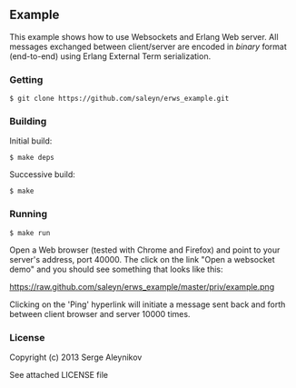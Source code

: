 ## Example ##

This example shows how to use Websockets and Erlang Web server. All messages
exchanged between client/server are encoded in *binary* format (end-to-end) using
Erlang External Term serialization.

### Getting ###

    $ git clone https://github.com/saleyn/erws_example.git

### Building ###

Initial build:

    $ make deps

Successive build:

    $ make

### Running ###

    $ make run

Open a Web browser (tested with Chrome and Firefox) and point
to your server's address, port 40000. The click on the link
"Open a websocket demo" and you should see something that looks like this:

https://raw.github.com/saleyn/erws_example/master/priv/example.png

Clicking on the 'Ping' hyperlink will initiate a message sent back and forth
between client browser and server 10000 times.

### License ###

Copyright (c) 2013 Serge Aleynikov

See attached LICENSE file
